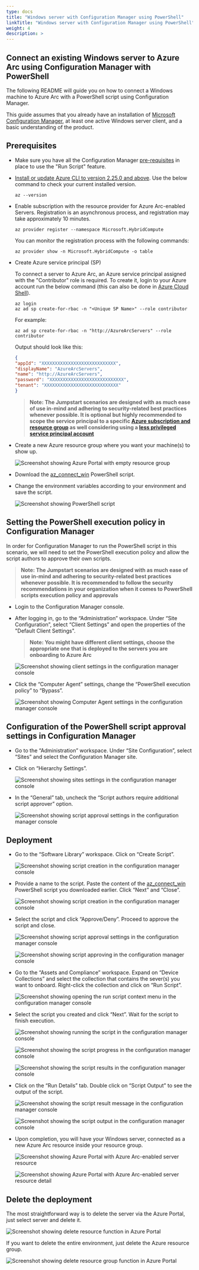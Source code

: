 ```yaml
---
type: docs
title: "Windows server with Configuration Manager using PowerShell"
linkTitle: "Windows server with Configuration Manager using PowerShell"
weight: 4
description: >
---
```

## Connect an existing Windows server to Azure Arc using Configuration Manager with PowerShell

The following README will guide you on how to connect a Windows machine to Azure Arc with a PowerShell script using Configuration Manager.

This guide assumes that you already have an installation of [Microsoft Configuration Manager](https://docs.microsoft.com/en-us/mem/configmgr/core/understand/introduction), at least one active Windows server client, and a basic understanding of the product.
## Prerequisites

* Make sure you have all the Configuration Manager [pre-requisites](https://docs.microsoft.com/mem/configmgr/apps/deploy-use/create-deploy-scripts#prerequisites) in place to use the "Run Script" feature.
* [Install or update Azure CLI to version 2.25.0 and above](https://docs.microsoft.com/en-us/cli/azure/install-azure-cli?view=azure-cli-latest). Use the below command to check your current installed version.

  ```shell
  az --version
  ```

* Enable subscription with the resource provider for Azure Arc-enabled Servers. Registration is an asynchronous process, and registration may take approximately 10 minutes.

  ```shell
  az provider register --namespace Microsoft.HybridCompute
  ```

  You can monitor the registration process with the following commands:

    ```shell
    az provider show -n Microsoft.HybridCompute -o table
    ```

* Create Azure service principal (SP)

    To connect a server to Azure Arc, an Azure service principal assigned with the "Contributor" role is required. To create it, login to your Azure account run the below command (this can also be done in [Azure Cloud Shell](https://shell.azure.com/)).

    ```shell
    az login
    az ad sp create-for-rbac -n "<Unique SP Name>" --role contributor
    ```

    For example:

    ```shell
    az ad sp create-for-rbac -n "http://AzureArcServers" --role contributor
    ```

    Output should look like this:

    ```json
    {
    "appId": "XXXXXXXXXXXXXXXXXXXXXXXXXXXX",
    "displayName": "AzureArcServers",
    "name": "http://AzureArcServers",
    "password": "XXXXXXXXXXXXXXXXXXXXXXXXXXXX",
    "tenant": "XXXXXXXXXXXXXXXXXXXXXXXXXXXX"
    }
    ```

    > **Note: The Jumpstart scenarios are designed with as much ease of use in-mind and adhering to security-related best practices whenever possible. It is optional but highly recommended to scope the service principal to a specific [Azure subscription and resource group](https://docs.microsoft.com/en-us/cli/azure/ad/sp?view=azure-cli-latest) as well considering using a [less privileged service principal account](https://docs.microsoft.com/en-us/azure/role-based-access-control/best-practices)**

* Create a new Azure resource group where you want your machine(s) to show up.

    ![Screenshot showing Azure Portal with empty resource group](./01.png)

* Download the [az_connect_win](https://github.com/microsoft/azure_arc/blob/main/azure_arc_servers_jumpstart/scripts/az_connect_win.ps1) PowerShell script.

* Change the environment variables according to your environment and save the script.

    ![Screenshot showing PowerShell script](./02.png)

## Setting the PowerShell execution policy in Configuration Manager

In order for Configuration Manager to run the PowerShell script in this scenario, we will need to set the PowerShell execution policy and allow the script authors to approve their own scripts.

   > **Note: The Jumpstart scenarios are designed with as much ease of use in-mind and adhering to security-related best practices whenever possible. It is recommended to follow the security recommendations in your organization when it comes to PowerShell scripts execution policy and approvals**

* Login to the Configuration Manager console.

* After logging in, go to the “Administration” workspace. Under “Site Configuration”, select “Client Settings” and open the properties of the "Default Client Settings".

   > **Note: You might have different client settings, choose the appropriate one that is deployed to the servers you are onboarding to Azure Arc**

    ![Screenshot showing client settings in the configuration manager console](./03.png)

* Click the “Computer Agent” settings, change the “PowerShell execution policy” to “Bypass”.

    ![Screenshot showing Computer Agent settings in the configuration manager console](./04.png)

## Configuration of the PowerShell script approval settings in Configuration Manager

* Go to the “Administration” workspace. Under “Site Configuration”, select “Sites” and select the Configuration Manager site.
* Click on “Hierarchy Settings”.
    
    ![Screenshot showing sites settings in the configuration manager console](./05.png)

* In the “General” tab, uncheck the “Script authors require additional script approver” option.
    
    ![Screenshot showing script approval settings in the configuration manager console](./06.png)

## Deployment

* Go to the “Software Library” workspace. Click on “Create Script”.
    
    ![Screenshot showing script creation in the configuration manager console](./07.png)

* Provide a name to the script. Paste the content of the [az_connect_win](https://github.com/microsoft/azure_arc/blob/main/azure_arc_servers_jumpstart/scripts/az_connect_win.ps1) PowerShell script you downloaded earlier. Click “Next” and “Close”.
    
    ![Screenshot showing script creation in the configuration manager console](./08.png)

* Select the script and click “Approve/Deny”. Proceed to approve the script and close.
    
    ![Screenshot showing script approval settings in the configuration manager console](./09.png)

    ![Screenshot showing script approving in the configuration manager console](./10.png)

* Go to the “Assets and Compliance” workspace. Expand on “Device Collections” and select the collection that contains the sever(s) you want to onboard. Right-click the collection and click on “Run Script”.

    ![Screenshot showing opening the run script context menu in the configuration manager console](./11.png)

* Select the script you created and click “Next”. Wait for the script to finish execution.

    ![Screenshot showing running the script in the configuration manager console](./12.png)

    ![Screenshot showing the script progress in the configuration manager console](./13.png)

    ![Screenshot showing the script results in the configuration manager console](./14.png)

* Click on the “Run Details” tab. Double click on “Script Output” to see the output of the script.

    ![Screenshot showing the script result message in the configuration manager console](./15.png)

    ![Screenshot showing the script output in the configuration manager console](./16.png)

* Upon completion, you will have your Windows server, connected as a new Azure Arc resource inside your resource group.

    ![Screenshot showing Azure Portal with Azure Arc-enabled server resource](./17.png)

    ![Screenshot showing Azure Portal with Azure Arc-enabled server resource detail](./18.png)

## Delete the deployment

The most straightforward way is to delete the server via the Azure Portal, just select server and delete it.

![Screenshot showing delete resource function in Azure Portal](./19.png)

If you want to delete the entire environment, just delete the Azure resource group.

![Screenshot showing delete resource group function in Azure Portal](./20.png)
